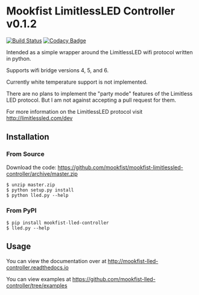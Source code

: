 # Mookfist LimitlessLED Controller v0.1.2
[![Build Status](https://travis-ci.org/mookfist/mookfist-lled-controller.svg?branch=develop)](https://travis-ci.org/mookfist/mookfist-lled-controller)
[![Codacy Badge](https://api.codacy.com/project/badge/Grade/dfe89d6cf72045589e4f7ca6bb399ed7)](https://www.codacy.com/app/mookfist/mookfist-lled-controller?utm_source=github.com&amp;utm_medium=referral&amp;utm_content=mookfist/mookfist-lled-controller&amp;utm_campaign=Badge_Grade)

Intended as a simple wrapper around the LimitlessLED wifi protocol written in python.

Supports wifi bridge versions 4, 5, and 6.

Currently white temperature support is not implemented.

There are no plans to implement the "party mode" features of the Limitless LED protocol. But I am not against accepting a pull request for them.

For more information on the LimitlessLED protocol visit http://limitlessled.com/dev

## Installation

### From Source

Download the code: https://github.com/mookfist/mookfist-limitlessled-controller/archive/master.zip

```
$ unzip master.zip
$ python setup.py install
$ python lled.py --help
```

### From PyPI

```
$ pip install mookfist-lled-controller
$ lled.py --help
```

## Usage

You can view the documentation over at http://mookfist-lled-controller.readthedocs.io

You can view examples at https://github.com/mookfist-lled-controller/tree/examples
